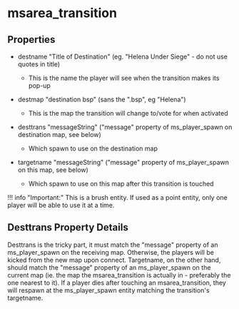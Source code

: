 # msarea_transition


## Properties

* destname "Title of Destination" (eg. "Helena Under Siege" - do not use quotes in title)

    - This is the name the player will see when the transition makes its pop-up

* destmap "destination bsp" (sans the ".bsp", eg "Helena")

    - This is the map the transition will change to/vote for when activated

* desttrans "messageString" ("message" property of ms_player_spawn on destination map, see below)

    - Which spawn to use on the destination map

* targetname "messageString" ("message" property of ms_player_spawn on this map, see below)

    - Which spawn to use on this map after this transition is touched

!!! info "Important:"
    This is a brush entity. If used as a point entity, only one player will be able to use it at a time.

## Desttrans Property Details

Desttrans is the tricky part, it must match the "message" property of an ms_player_spawn on the receiving map. Otherwise, the players will be kicked from the new map upon connect. Targetname, on the other hand, should match the "message" property of an ms_player_spawn on the current map (ie. the map the msarea_transition is actually in - preferably the one nearest to it). If a player dies after touching an msarea_transition, they will respawn at the ms_player_spawn entity matching the transition's targetname.